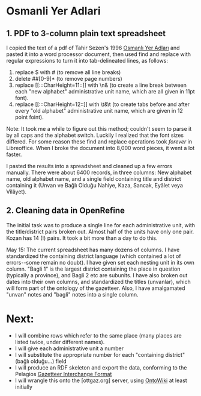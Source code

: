 # Osmanli Yer Adlari

## 1. PDF to 3-column plain text spreadsheet

I copied the text of a pdf of Tahir Sezen's 1996 [Osmanlı Yer Adları](http://www.os-ar.com/osmanli_yer_isimleri.pdf) and pasted it into a word processor document, then used find and replace with regular expressions to turn it into tab-delineated lines, as follows:

1. replace $ with # (to remove all line breaks)
2. delete ##[0-9]* (to remove page numbers)
3. replace [[:::CharHeight=11::]] with \n& (to create a line break between each "new alphabet" administrative unit name, which are all given in 11pt font).
4. replace [[:::CharHeight=12::]] with \t&\t (to create tabs before and after every "old alphabet" administrative unit name, which are given in 12 point foint).

Note: It took me a while to figure out this method; couldn't seem to parse it by all caps and the alphabet switch. Luckily I realized that the font sizes differed. For some reason these find and replace operations took _forever_ in Libreoffice. When I broke the document into 8,000 word pieces, it went a lot faster.

I pasted the results into a spreadsheet and cleaned up a few errors manually. There were about 6400 records, in three columns: New alphabet name, old alphabet name, and a single field containing title and district containing it (Unvan ve Bağlı Olduğu Nahiye, Kaza, Sancak, Eyâlet veya Vilâyet).

## 2. Cleaning data in OpenRefine

The initial task was to produce a single line for each administrative unit, with the title/district pairs broken out. Almost half of the units have only one pair. Kozan has 14 (!) pairs. It took a bit more than a day to do this.

May 15: The current spreadsheet has many dozens of columns. I have standardized the containing district language (which contained a lot of errors--some remain no doubt). I have given set each nesting unit in its own column. "Bagli 1" is the largest district containing the place in question (typically a province), and Bagli 2 etc are subunits. I have also broken out dates into their own columns, and standardized the titles (unvanlar), which will form part of the ontology of the gazetteer. Also, I have amalgamated "unvan" notes and "bagli" notes into a single column.

# Next:

- I will combine rows which refer to the same place (many places are listed twice, under different names).
- I will give each administrative unit a number
- I will substitute the appropriate number for each "containing district" (bağlı olduğu...) field
- I will produce an RDF skeleton and export the data, conforming to the Pelagios [Gazetteer Interchange Format](https://github.com/pelagios/pelagios-cookbook/wiki/Pelagios-Gazetteer-Interconnection-Format)
- I will wrangle this onto the [ottgaz.org] server, using [OntoWiki](http://r.duckduckgo.com/l/?kh=-1&uddg=http%3A%2F%2Faksw.org%2FProjects%2FOntoWiki) at least initially

